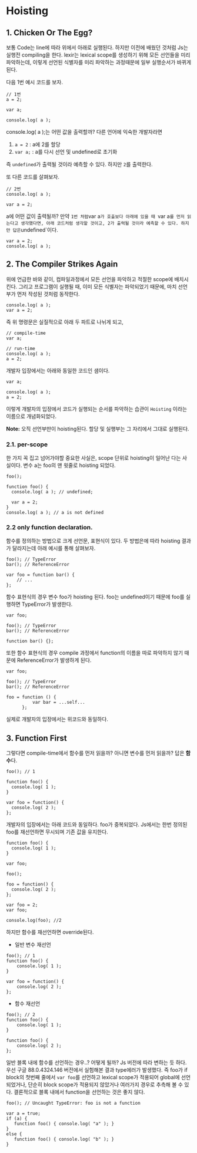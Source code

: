 # Hoisting

## 1. Chicken Or The Egg?

보통 Code는 line에 따라 위에서 아래로 실행된다. 하지만 이전에 배웠던 것처럼 Js는 실행전 compiling을 한다. 
lexir는 lexical scope를 생성하기 위해 모든 선언들을 미리 파악하는데, 이렇게 선언된 식별자를 미리 파악하는 과정때문에 일부 실행순서가 바뀌게 된다.

다음 1번 예시 코드를 보자.

```
// 1번
a = 2;

var a;

console.log( a );
```

console.log( a );는 어떤 값을 출력할까? 다른 언어에 익숙한 개발자라면

1. `a = 2` : a에 2를 할당
2. `var a;` : a를 다시 선언 및 undefined로 초기화

즉 `undefined`가 출력될 것이라 예측할 수 있다. 하지만 `2`를 출력한다.


또 다른 코드를 살펴보자.
```
// 2번
console.log( a );

var a = 2;
```
a에 어떤 값이 출력될까? 만약 ` 1번 처럼 `var a`가 호출보다 아래에 있을 때 `var a` 를 먼저 읽는다고 생각했다면, 아래 코드처럼 생각할 것이고,
2가 출력될 것이라 예측할 수 있다. 하지만 답은 `undefined`이다. 
```
var a = 2;
console.log( a );
```

## 2. The Compiler Strikes Again

위에 언급한 바와 같이, 컴파일과정에서 모든 선언을 파악하고 적절한 scope에 배치시킨다. 그리고 프로그램이 실행될 때, 이미 모든 식별자는 파악되었기 때문에,
마치 선언부가 먼저 작성된 것처럼 동작한다.

```
console.log( a );
var a = 2;
```
즉 위 명령문은 실질적으로 아래 두 파트로 나뉘게 되고,
```
// compile-time
var a;
```
```
// run-time
console.log( a );
a = 2;
```
개발자 입장에서는 아래와 동일한 코드인 샘이다.
```
var a;

console.log( a );
a = 2;
```

이렇게 개발자의 입장에서 코드가 실행되는 순서를 파악하는 습관이 `Hoisting` 이라는 이름으로 개념화되었다.

**Note:** 오직 선언부만이 hoisting된다. 할당 및 실행부는 그 자리에서 그대로 실행된다.

### 2.1. per-scope
한 가지 꼭 집고 넘어가야할 중요한 사실은, scope 단위로 hoisting이 일어난 다는 사실이다. 변수 a는 foo의 맨 윗줄로 hoisting 되었다.
```
foo();

function foo() {
  console.log( a ); // undefined;
  
  var a = 2;
}
console.log( a ); // a is not defined
```

### 2.2 only function declaration. 
함수를 정의하는 방법으로 크게 선언문, 표현식이 있다.
두 방법은에 따라 hoisting 결과가 달라지는데 아래 예시를 통해 살펴보자.
```
foo(); // TypeError
bar(); // ReferenceError

var foo = function bar() {
	// ...
};
```
함수 표현식의 경우 변수 foo가 hoisting 된다. foo는 undefined이기 때문에 foo를 실행하면 TypeError가 발생한다.
```
var foo;

foo(); // TypeError
bar(); // ReferenceError

function bar() {};
```
또한 함수 표현식의 경우 compile 과정에서 function의 이름을 따로 파악하지 않기 때문에 ReferenceError가 발생하게 된다.
```
var foo;

foo(); // TypeError
bar(); // ReferenceError

foo = function () {
          var bar = ...self...
      };
```
실제로 개발자의 입장에서는 위코드와 동일하다.

## 3. Function First
그렇다면 compile-time에서 함수를 먼저 읽을까? 아니면 변수를 먼저 읽을까? 답은 **함수**다.

```
foo(); // 1

function foo() {
  console.log( 1 );
}

var foo = function() {
  console.log( 2 );
};
```
개발자의 입장에서는 아래 코드와 동일하다. foo가 중복되었다. Js에서는 한번 정의된 foo를 재선언하면 무시되며 기존 값을 유지한다.
```
function foo() {
  console.log( 1 );
}

var foo;

foo();

foo = function() {
  console.log( 2 );
};
```
```
var foo = 2;
var foo;

console.log(foo); //2
```

하지만 함수를 재선언하면 override된다.

- 일반 변수 재선언
```
foo(); // 1
function foo() {
	console.log( 1 );
}

var foo = function() {
	console.log( 2 );
};
```
- 함수 재선언
```
foo(); // 2
function foo() {
	console.log( 1 );
}

function foo() {
	console.log( 2 );
};
```

일반 블록 내에 함수를 선언하는 경우..? 어떻게 될까? Js 버전에 따라 변하는 듯 하다.
우선 구글 88.0.4324.146 버전에서 실험해본 결과 type에러가 발생했다.
즉 foo가 if block의 첫번째 줄에서 `var foo`를 선언하고 lexical scope가 적용되어 global에 선언되었거나, 단순히 block scope가
적용되지 않았거나 여러가지 경우로 추측해 볼 수 있다. 결론적으로 블록 내에서 function을 선언하는 것은 좋지 않다.
```
foo(); // Uncaught TypeError: foo is not a function

var a = true;
if (a) {
   function foo() { console.log( "a" ); }
}
else {
   function foo() { console.log( "b" ); }
}
```
